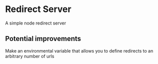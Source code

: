 # Redirect Server
A simple node redirect server

## Potential improvements
Make an environmental variable that allows you to define redirects to an arbitrary number of urls